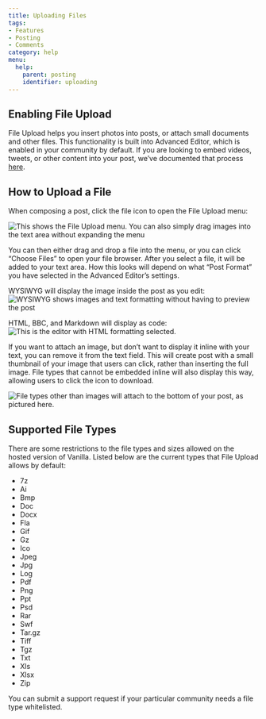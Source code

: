 ```yaml
---
title: Uploading Files
tags:
- Features
- Posting
- Comments
category: help
menu:
  help:
    parent: posting
    identifier: uploading
---
```



## Enabling File Upload

File Upload helps you insert photos into posts, or attach small documents and other files. This functionality is built into Advanced Editor, which is enabled in your community by default. If you are looking to embed videos, tweets, or other content into your post, we’ve documented that process [here](http://docs.vanillaforums.com/help/posting/smart-embed/).

## How to Upload a File

When composing a post, click the file icon to open the File Upload menu:

 ![This shows the File Upload menu. You can also simply drag images into the text area without expanding the menu](https://images.v-cdn.net/docs/upload_file_upload_menu.jpg)

You can then either drag and drop a file into the menu, or you can click “Choose Files”  to open your file browser. After you select a file, it will be added to your text area. How this looks will depend on what “Post Format” you have selected in the Advanced Editor’s settings.

WYSIWYG will display the image inside the post as you edit:
 ![WYSIWYG shows images and text formatting without having to preview the post](https://images.v-cdn.net/docs/upload_wysiwyg.jpg)

HTML, BBC, and Markdown will display as code:
 ![This is the editor with HTML formatting selected. ](https://images.v-cdn.net/docs/upload_code.jpg)

If you want to attach an image, but don’t want to display it inline with your text, you can remove it from the text field. This will create post with a small thumbnail of your image that users can click, rather than inserting the full image. File types that cannot be embedded inline will also display this way, allowing users to click the icon to download.

 ![File types other than images will attach to the bottom of your post, as pictured here.](https://images.v-cdn.net/docs/uploading_nonimages.png)

## Supported File Types

There are some restrictions to the file types and sizes allowed on the hosted version of Vanilla. Listed below are the current types that File Upload allows by default:

- 7z
- Ai
- Bmp
- Doc
- Docx
- Fla
- Gif
- Gz
- Ico
- Jpeg
- Jpg
- Log
- Pdf
- Png
- Ppt
- Psd
- Rar
- Swf
- Tar.gz
- Tiff
- Tgz
- Txt
- Xls
- Xlsx
- Zip

You can submit a support request if your particular community needs a file type whitelisted.
